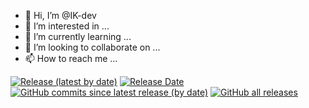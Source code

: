 - 👋 Hi, I’m @IK-dev
- 👀 I’m interested in ...
- 🌱 I’m currently learning ...
- 💞️ I’m looking to collaborate on ...
- 📫 How to reach me ...

[![Release (latest by date)](https://img.shields.io/github/v/release/IK-dev/IK-dev)](https://github.com/IK-dev/IK-dev/releases/latest)
[![Release Date](https://img.shields.io/github/release-date/IK-dev/IK-dev?color=blue)](https://github.com/IK-dev/IK-dev/releases/latest)
[![GitHub commits since latest release (by date)](https://img.shields.io/github/commits-since/IK-dev/IK-dev/latest)](https://github.com/IK-dev/IK-dev/commits/)
[![GitHub all releases](https://img.shields.io/sourceforge/dt/IK-dev/IK-dev?color=blue)](https://github.com/IK-dev/IK-dev/releases)

<!---
IK-dev/IK-dev is a ✨ special ✨ repository because its `README.md` (this file) appears on your GitHub profile.
You can click the Preview link to take a look at your changes.
--->
